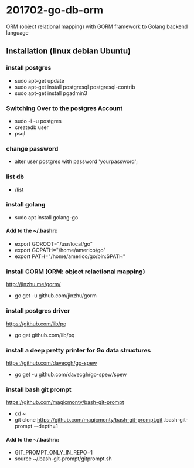 # 201702-go-db-orm
ORM (object relational mapping) with GORM framework to Golang backend language


## Installation (linux debian Ubuntu)

### install postgres
- sudo apt-get update
- sudo apt-get install postgresql postgresql-contrib
- sudo apt-get install pgadmin3

### Switching Over to the postgres Account
- sudo -i -u postgres
- createdb user
- psql

### change password
- alter user postgres with password 'yourpassword';

### list db
- /list

### install golang
- sudo apt install golang-go

#### Add to the ~/.bashrc
- export GOROOT="/usr/local/go"
- export GOPATH="/home/americo/go"
- export PATH="/home/americo/go/bin:$PATH"

### install GORM (ORM: object relactional mapping)
http://jinzhu.me/gorm/
- go get -u github.com/jinzhu/gorm

### install postgres driver
https://github.com/lib/pq
- go get github.com/lib/pq

### install a deep pretty printer for Go data structures
https://github.com/davecgh/go-spew
- go get -u github.com/davecgh/go-spew/spew


### install bash git prompt
https://github.com/magicmonty/bash-git-prompt
- cd ~
- git clone https://github.com/magicmonty/bash-git-prompt.git .bash-git-prompt --depth=1

#### Add to the ~/.bashrc:
- GIT_PROMPT_ONLY_IN_REPO=1
- source ~/.bash-git-prompt/gitprompt.sh
